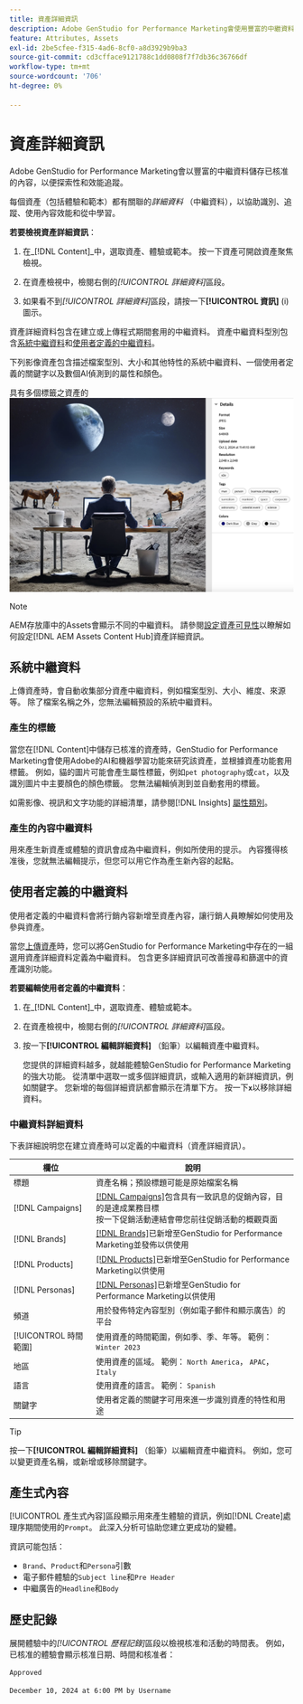 ```yaml
---
title: 資產詳細資訊
description: Adobe GenStudio for Performance Marketing會使用豐富的中繼資料儲存已核准的內容，以供搜尋和效能追蹤。
feature: Attributes, Assets
exl-id: 2be5cfee-f315-4ad6-8cf0-a8d3929b9ba3
source-git-commit: cd3cfface9121788c1dd0808f7f7db36c36766df
workflow-type: tm+mt
source-wordcount: '706'
ht-degree: 0%

---
```


# 資產詳細資訊

Adobe GenStudio for Performance Marketing會以豐富的中繼資料儲存已核准的內容，以便探索性和效能追蹤。

每個資產（包括體驗和範本）都有關聯的&#x200B;_詳細資料_ （中繼資料），以協助識別、追蹤、使用內容效能和從中學習。

**若要檢視資產詳細資訊**：

1. 在&#x200B;_[!DNL Content]_中，選取資產、體驗或範本。 按一下資產可開啟資產聚焦檢視。

1. 在資產檢視中，檢閱右側的&#x200B;_[!UICONTROL 詳細資料]_&#x200B;區段。

1. 如果看不到&#x200B;_[!UICONTROL 詳細資料]_&#x200B;區段，請按一下&#x200B;**[!UICONTROL 資訊]** (i)圖示。

資產詳細資料包含在建立或上傳程式期間套用的中繼資料。 資產中繼資料型別包含[系統中繼資料](#system-metadata)和[使用者定義的中繼資料](#user-defined-metadata)。

下列影像資產包含描述檔案型別、大小和其他特性的系統中繼資料、一個使用者定義的關鍵字以及數個AI偵測到的屬性和顏色。

具有多個標籤之資產的![詳細資料](/help/assets/content-asset-details.png)

>[!NOTE]
>
>AEM存放庫中的Assets會顯示不同的中繼資料。 請參閱[設定資產可見性](connect-aem-repo.md#step-4-configure-asset-visibility)以瞭解如何設定[!DNL AEM Assets Content Hub]資產詳細資訊。

## 系統中繼資料

上傳資產時，會自動收集部分資產中繼資料，例如檔案型別、大小、維度、來源等。 除了檔案名稱之外，您無法編輯預設的系統中繼資料。

### 產生的標籤

當您在[!DNL Content]中儲存已核准的資產時，GenStudio for Performance Marketing會使用Adobe的AI和機器學習功能來研究該資產，並根據資產功能套用標籤。 例如，貓的圖片可能會產生屬性標籤，例如`pet photography`或`cat`，以及識別圖片中主要顏色的顏色標籤。 您無法編輯偵測到並自動套用的標籤。

如需影像、視訊和文字功能的詳細清單，請參閱[!DNL Insights] [屬性類別](/help/user-guide/insights/attribute-category.md)。

### 產生的內容中繼資料

用來產生新資產或體驗的資訊會成為中繼資料，例如所使用的提示。 內容獲得核准後，您就無法編輯提示，但您可以用它作為產生新內容的起點。

## 使用者定義的中繼資料

使用者定義的中繼資料會將行銷內容新增至資產內容，讓行銷人員瞭解如何使用及參與資產。

當您[上傳資產](/help/user-guide/content/manage-assets.md#add-assets)時，您可以將GenStudio for Performance Marketing中存在的一組選用資產詳細資料定義為中繼資料。 包含更多詳細資訊可改善搜尋和篩選中的資產識別功能。

**若要編輯使用者定義的中繼資料**：

1. 在&#x200B;_[!DNL Content]_中，選取資產、體驗或範本。

1. 在資產檢視中，檢閱右側的&#x200B;_[!UICONTROL 詳細資料]_&#x200B;區段。

1. 按一下&#x200B;**[!UICONTROL 編輯詳細資料]** （鉛筆）以編輯資產中繼資料。

   您提供的詳細資料越多，就越能體驗GenStudio for Performance Marketing的強大功能。 從清單中選取一或多個詳細資訊，或輸入適用的新詳細資訊，例如關鍵字。 您新增的每個詳細資訊都會顯示在清單下方。 按一下&#x200B;**`x`**&#x200B;以移除詳細資料。

### 中繼資料詳細資料

下表詳細說明您在建立資產時可以定義的中繼資料（資產詳細資訊）。

| 欄位 | 說明 |
| -------------- | ----------- |
| 標題 | 資產名稱；預設標題可能是原始檔案名稱 |
| [!DNL Campaigns] | [[!DNL Campaigns]](/help/user-guide/campaigns/overview.md)包含具有一致訊息的促銷內容，目的是達成業務目標<br>按一下促銷活動連結會帶您前往促銷活動的概觀頁面 |
| [!DNL Brands] | [[!DNL Brands]](/help/user-guide/guidelines/brands.md)已新增至GenStudio for Performance Marketing並發佈以供使用 |
| [!DNL Products] | [[!DNL Products]](/help/user-guide/guidelines/products.md)已新增至GenStudio for Performance Marketing以供使用 |
| [!DNL Personas] | [[!DNL Personas]](/help/user-guide/guidelines/personas.md)已新增至GenStudio for Performance Marketing以供使用 |
| 頻道 | 用於發佈特定內容型別（例如電子郵件和顯示廣告）的平台 |
| [!UICONTROL 時間範圍] | 使用資產的時間範圍，例如季、季、年等。 範例： `Winter 2023` |
| 地區 | 使用資產的區域。 範例： `North America`， `APAC`， `Italy` |
| 語言 | 使用資產的語言。 範例： `Spanish` |
| 關鍵字 | 使用者定義的關鍵字可用來進一步識別資產的特性和用途 |

>[!TIP]
>
>按一下&#x200B;**[!UICONTROL 編輯詳細資料]** （鉛筆）以編輯資產中繼資料。 例如，您可以變更資產名稱，或新增或移除關鍵字。

## 產生式內容

[!UICONTROL 產生式內容]區段顯示用來產生體驗的資訊，例如[!DNL Create]處理序期間使用的`Prompt`。 此深入分析可協助您建立更成功的變體。

資訊可能包括：

- `Brand`、`Product`和`Persona`引數
- 電子郵件體驗的`Subject line`和`Pre Header`
- 中繼廣告的`Headline`和`Body`

## 歷史記錄

展開體驗中的&#x200B;_[!UICONTROL 歷程記錄]_&#x200B;區段以檢視核准和活動的時間表。 例如，已核准的體驗會顯示核准日期、時間和核准者：

```
Approved

December 10, 2024 at 6:00 PM by Username
```
